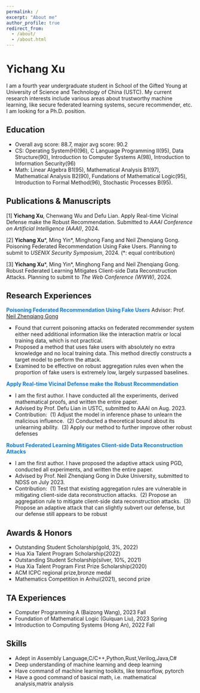 ```yaml
---
permalink: /
excerpt: "About me"
author_profile: true
redirect_from: 
  - /about/
  - /about.html
---
```

# Yichang Xu
I am a fourth year undergraduate student in School of the Gifted Young at University of Science and Technology of China (USTC). My current research interests include various areas about trustworthy machine learning, like secure federated learning systems, secure recommender, etc. I am looking for a Ph.D. position.

## Education
* Overall avg score: 88.7, major avg score: 90.2
* CS: Operating System(H)(96), C Language Programming II(95), Data Structure(90), Introduction to Computer Systems A(98), Introduction to Information Security(96)
* Math: Linear Algebra B1(95), Mathematical Analysis B1(97), Mathematical Analysis B2(90), Fundations of Mathematical Logic(95), Introduction to Formal Method(96), Stochastic Processes B(95).

## Publications & Manuscripts
\[1\] **Yichang Xu**, Chenwang Wu and Defu Lian. Apply Real-time Vicinal Defense make the Robust Recommendation. Submitted to *AAAI Conference on Artificial Intelligence (AAAI)*, 2024.

\[2\] **Yichang Xu**\*, Ming Yin\*, Minghong Fang and Neil Zhenqiang Gong. Poisoning Federated Recommendation Using Fake Users. Planning to submit to *USENIX Security Symposium*, 2024. (\*: equal contribution)

\[3\] **Yichang Xu**\*, Ming Yin\*, Minghong Fang and Neil Zhenqiang Gong. Robust Federated Learning Mitigates Client-side Data Reconstruction Attacks. Planning to submit to *The Web Conference (WWW)*, 2024.

## Research Experiences
<span style="color: #007bff;"><b>Poisoning Federated Recommendation Using Fake Users</b></span>
Advisor: Prof. [Neil Zhenqiang Gong](https://people.duke.edu/~zg70/)
* Found that current poisoning attacks on federated recommender system either need additional information like the interaction matrix or local training data, which is not practical.
* Proposed a method that uses fake users with absolutely no extra knowledge and no local training data. This method directly constructs a target model to perform the attack.
* Examined to be effective on robust aggregation rules even when the proportion of fake users is extremely low, largely surpassed baselines.

<span style="color: #007bff;"><b>Apply Real-time Vicinal Defense make the Robust Recommendation</b></span>  
* I am the first author. I have conducted all the experiments, derived mathematical proofs, and written the entire paper.
* Advised by Prof. Defu Lian in USTC, submitted to AAAI on Aug. 2023.
* Contribution: &nbsp;(1) Adjust the model in inference phase to unlearn the malicious influence. &nbsp;(2) Conducted a theoretical bound about its unlearning ability. &nbsp;(3) Apply our method to further improve other robust defenses

<span style="color: #007bff;"><b>Robust Federated Learning Mitigates Client-side Data Reconstruction Attacks</b></span>  
* I am the first author. I have proposed the adaptive attack using PGD, conducted all experiments, and written the entire paper.
* Advised by Prof. Neil Zhenqiang Gong in Duke University, submitted to NDSS on July 2023.
* Contribution: &nbsp;(1) Test that existing aggregation rules are vulnerable in mitigating client-side data reconstruction attacks. &nbsp;(2) Propose an aggregation rule to mitigate client-side data reconstruction attacks. &nbsp;(3) Propose an adaptive attack that can slightly subvert our defense, but our defense still appears to be robust
  
## Awards & Honors
* Outstanding Student Scholarship(gold, 3%, 2022)
* Hua Xia Talent Program Scholarship(2022)
* Outstanding Student Scholarship(silver, 10%, 2021)
* Hua Xia Talent Program First Prize Scholarship(2020)
* ACM ICPC regional prize,bronze medal
* Mathematics Competition in Anhui(2021), second prize

## TA Experiences
* Computer Programming A (Baizong Wang), 2023 Fall
* Foundation of Mathematical Logic (Guiquan Liu), 2023 Spring
* Introduction to Computing Systems (Hong An), 2022 Fall

## Skills
* Adept in Assembly Language,C/C++,Python,Rust,Verilog,Java,C#
* Deep understanding of machine learning and deep learning
* Have command of machine learning toolkits, like tensorflow, pytorch
* Have a good command of basical math, i.e. mathematical analysis,matrix analysis
